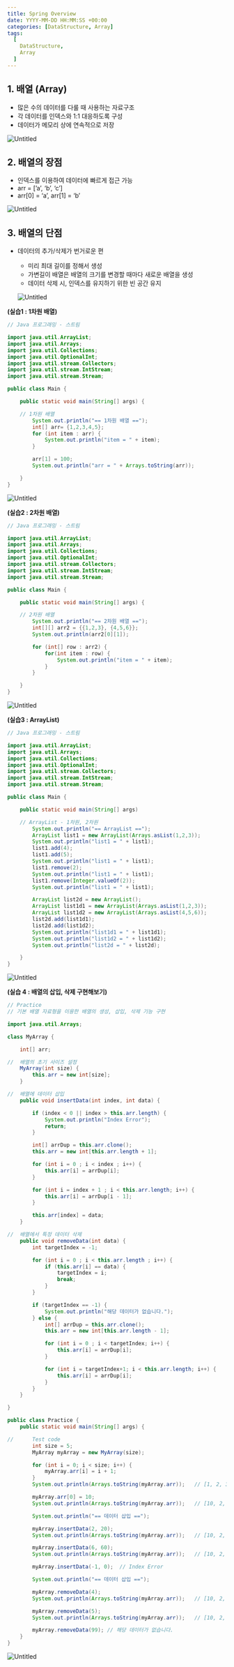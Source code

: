 ```yaml
---
title: Spring Overview
date: YYYY-MM-DD HH:MM:SS +00:00
categories: [DataStructure, Array]
tags:
  [
    DataStructure,
    Array
  ]
---
```


## 1. 배열 (Array)

- 많은 수의 데이터를 다룰 때 사용하는 자료구조
- 각 데이터를 인덱스와 1:1 대응하도록 구성
- 데이터가 메모리 상에 연속적으로 저장

![Untitled](https://prod-files-secure.s3.us-west-2.amazonaws.com/97f8f071-477d-4db3-a9c0-4dad109b848c/5a0976e2-23c1-4d50-b4ca-a3a12a9d5074/Untitled.png)

## 2. 배열의 장점

- 인덱스를 이용하여 데이터에 빠르게 접근 가능
- arr = [’a’, ‘b’, ‘c’]
- arr[0] = ‘a’, arr[1] = ‘b’

![Untitled](https://prod-files-secure.s3.us-west-2.amazonaws.com/97f8f071-477d-4db3-a9c0-4dad109b848c/502f2095-4828-4697-baef-5c24f0d8f9fb/Untitled.png)

## 3. 배열의 단점

- 데이터의 추가/삭제가 번거로운 편
    - 미리 최대 길이를 정해서 생성
    - 가변길이 배열은 배열의 크기를 변경할 때마다 새로운 배열을 생성
    - 데이터 삭제 시, 인덱스를 유지하기 위한 빈 공간 유지
    
    ![Untitled](https://prod-files-secure.s3.us-west-2.amazonaws.com/97f8f071-477d-4db3-a9c0-4dad109b848c/4c86dba0-6b07-4233-9345-83012742b432/Untitled.png)
    

**(실습1 : 1차원 배열)**

```java
// Java 프로그래밍 - 스트림

import java.util.ArrayList;
import java.util.Arrays;
import java.util.Collections;
import java.util.OptionalInt;
import java.util.stream.Collectors;
import java.util.stream.IntStream;
import java.util.stream.Stream;

public class Main {

    public static void main(String[] args) {

    // 1차원 배열
        System.out.println("== 1차원 배열 ==");
        int[] arr= {1,2,3,4,5};
        for (int item : arr) {
            System.out.println("item = " + item);
        }

        arr[1] = 100;
        System.out.println("arr = " + Arrays.toString(arr));

    }
}
```

![Untitled](https://prod-files-secure.s3.us-west-2.amazonaws.com/97f8f071-477d-4db3-a9c0-4dad109b848c/e3d564ff-8ade-4200-a1df-b3ccc92220f5/Untitled.png)

**(실습2 : 2차원 배열)**

```java
// Java 프로그래밍 - 스트림

import java.util.ArrayList;
import java.util.Arrays;
import java.util.Collections;
import java.util.OptionalInt;
import java.util.stream.Collectors;
import java.util.stream.IntStream;
import java.util.stream.Stream;

public class Main {

    public static void main(String[] args) { 

    // 2차원 배열
        System.out.println("== 2차원 배열 ==");
        int[][] arr2 = {{1,2,3}, {4,5,6}};
        System.out.println(arr2[0][1]);

        for (int[] row : arr2) {
            for(int item : row) {
                System.out.println("item = " + item);
            }
        }

    }
}
```

![Untitled](https://prod-files-secure.s3.us-west-2.amazonaws.com/97f8f071-477d-4db3-a9c0-4dad109b848c/223bb737-3824-44cc-981a-79a5577f73dd/Untitled.png)

**(실습3 : ArrayList)**

```java
// Java 프로그래밍 - 스트림

import java.util.ArrayList;
import java.util.Arrays;
import java.util.Collections;
import java.util.OptionalInt;
import java.util.stream.Collectors;
import java.util.stream.IntStream;
import java.util.stream.Stream;

public class Main {

    public static void main(String[] args) 

    // ArrayList - 1차원, 2차원
        System.out.println("== ArrayList ==");
        ArrayList list1 = new ArrayList(Arrays.asList(1,2,3));
        System.out.println("list1 = " + list1);
        list1.add(4);
        list1.add(5);
        System.out.println("list1 = " + list1);
        list1.remove(2);
        System.out.println("list1 = " + list1);
        list1.remove(Integer.valueOf(2));
        System.out.println("list1 = " + list1);

        ArrayList list2d = new ArrayList();
        ArrayList list1d1 = new ArrayList(Arrays.asList(1,2,3));
        ArrayList list1d2 = new ArrayList(Arrays.asList(4,5,6));
        list2d.add(list1d1);
        list2d.add(list1d2);
        System.out.println("list1d1 = " + list1d1);
        System.out.println("list1d2 = " + list1d2);
        System.out.println("list2d = " + list2d);

    }
}
```

![Untitled](https://prod-files-secure.s3.us-west-2.amazonaws.com/97f8f071-477d-4db3-a9c0-4dad109b848c/af9f3430-7707-488c-816a-7f29494e18c8/Untitled.png)

**(실습 4 : 배열의 삽입, 삭제 구현해보기)**

```java
// Practice
// 기본 배열 자료형을 이용한 배열의 생성, 삽입, 삭제 기능 구현

import java.util.Arrays;

class MyArray {

    int[] arr;

//  배열의 초기 사이즈 설정
    MyArray(int size) {
        this.arr = new int[size];
    }

//  배열에 데이터 삽입
    public void insertData(int index, int data) {

        if (index < 0 || index > this.arr.length) {
            System.out.println("Index Error");
            return;
        }

        int[] arrDup = this.arr.clone();
        this.arr = new int[this.arr.length + 1];

        for (int i = 0 ; i < index ; i++) {
            this.arr[i] = arrDup[i];
        }

        for (int i = index + 1 ; i < this.arr.length; i++) {
            this.arr[i] = arrDup[i - 1];
        }

        this.arr[index] = data;
    }

//  배열에서 특정 데이터 삭제
    public void removeData(int data) {
        int targetIndex = -1;

        for (int i = 0 ; i < this.arr.length ; i++) {
            if (this.arr[i] == data) {
                targetIndex = i;
                break;
            }
        }

        if (targetIndex == -1) {
            System.out.println("해당 데이터가 없습니다.");
        } else {
            int[] arrDup = this.arr.clone();
            this.arr = new int[this.arr.length - 1];

            for (int i = 0 ; i < targetIndex; i++) {
                this.arr[i] = arrDup[i];
            }

            for (int i = targetIndex+1; i < this.arr.length; i++) {
                this.arr[i] = arrDup[i];
            }
        }
    }

}

public class Practice {
    public static void main(String[] args) {

//      Test code
        int size = 5;
        MyArray myArray = new MyArray(size);

        for (int i = 0; i < size; i++) {
            myArray.arr[i] = i + 1;
        }
        System.out.println(Arrays.toString(myArray.arr));   // [1, 2, 3, 4, 5]

        myArray.arr[0] = 10;
        System.out.println(Arrays.toString(myArray.arr));   // [10, 2, 3, 4, 5]

        System.out.println("== 데이터 삽입 ==");

        myArray.insertData(2, 20);
        System.out.println(Arrays.toString(myArray.arr));   // [10, 2, 20, 3, 4, 5]

        myArray.insertData(6, 60);
        System.out.println(Arrays.toString(myArray.arr));   // [10, 2, 20, 3, 4, 5, 60]

        myArray.insertData(-1, 0);  // Index Error

        System.out.println("== 데이터 삽입 ==");

        myArray.removeData(4);
        System.out.println(Arrays.toString(myArray.arr));   // [10, 2, 20, 3, 5, 60]

        myArray.removeData(5);
        System.out.println(Arrays.toString(myArray.arr));   // [10, 2, 20, 3, 60]

        myArray.removeData(99); // 해당 데이터가 없습니다.
    }
}
```

![Untitled](https://prod-files-secure.s3.us-west-2.amazonaws.com/97f8f071-477d-4db3-a9c0-4dad109b848c/4e18c9aa-1cd5-40fb-93ad-38243bca6125/Untitled.png)